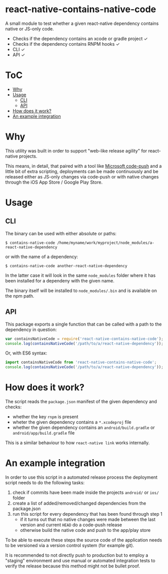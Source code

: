 # react-native-contains-native-code
A small module to test whether a given react-native dependency contains native or JS-only code.

* Checks if the dependency contains an xcode or gradle project ✓
* Checks if the dependency contains RNPM hooks ✓
* CLI ✓
* API ✓

# ToC
* [Why](#why)
* [Usage](#usage)
    * [CLI](#cli)
    * [API](#api)
* [How does it work?](#how-does-it-work)
* [An example integration](#an-example-integration)

# Why
This utility was built in order to support "web-like release agility" for react-native projects.

This means, in detail, that paired with a tool like [Microsoft code-push](https://github.com/Microsoft/react-native-code-push) and a little bit of extra scripting,
deployments can be made continuously and be released either as JS-only changes via code-push or with native changes through the iOS App Store / Google Play Store.

# Usage
## CLI
The binary can be used with either absolute or paths:
```shell
$ contains-native-code /home/myname/work/myproject/node_modules/a-react-native-dependency
```
or with the name of a dependency:
```shell
$ contains-native-code another-react-native-dependency
```
In the latter case it will look in the same `node_modules` folder where it has been installed for a dependeny with the given name.

The binary itself will be installed to `node_modules/.bin` and is available on the npm path.

## API
This package exports a single function that can be called with a path to the dependency in question:
```javascript
var containsNativeCode = require('react-native-contains-native-code');
console.log(containsNativeCode('/path/to/a/react-native-dependency'));
```
Or, with ES6 syntax:
```javascript
import containsNativeCode from 'react-native-contains-native-code';
console.log(containsNativeCode('/path/to/a/react-native-dependency'));
```

# How does it work?
The script reads the `package.json` manifest of the given dependency and checks:
* whether the key `rnpm` is present
* wheter the given dependency contains a `*.xcodeproj` file
* whether the given dependency contains an `android/build.gradle` or `android/app/build.gradle` file

This is a similar behaviour to how `react-native link` works internally.

# An example integration
In order to use this script in a automated release process the deployment script needs to do the following tasks:
1. check if commits have been made inside the projects `android/` or `ios/` folder
2. create a list of added/removed/changed dependencies from the package.json
3. run this script for every dependency that has been found through step 1
    * if it turns out that no native changes were made between the last version and current `HEAD` do a code-push release
    * otherwise build the native code and push to the app/play store

To be able to execute these steps the source code of the application needs to be versioned via a version control system (for example git).

It is recommended to not directly push to production but to employ a "staging" environment and use manual or automated integration tests to verify the release because this method might not be bullet proof.
